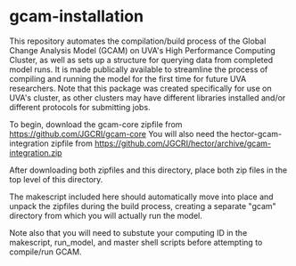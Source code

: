 # gcam-installation
This repository automates the compilation/build process of the Global Change Analysis Model (GCAM) on UVA's High Performance Computing Cluster, as well as sets up a structure for querying data from completed model runs.  It is made publically available to streamline the process of compiling and running the model for the first time for future UVA researchers. Note that this package was created specifically for use on UVA's cluster, as other clusters may have different libraries installed and/or different protocols for submitting jobs. 



To begin, download the gcam-core zipfile from https://github.com/JGCRI/gcam-core
You will also need the hector-gcam-integration zipfile from https://github.com/JGCRI/hector/archive/gcam-integration.zip

After downloading both zipfiles and this directory, place both zip files in the top level of this directory.  

The makescript included here should automatically move into place and unpack the zipfiles during the build process, creating a separate "gcam" directory from which you will actually run the model.  

Note also that you will need to substute your computing ID in the makescript, run_model, and master shell scripts before attempting to compile/run GCAM.


